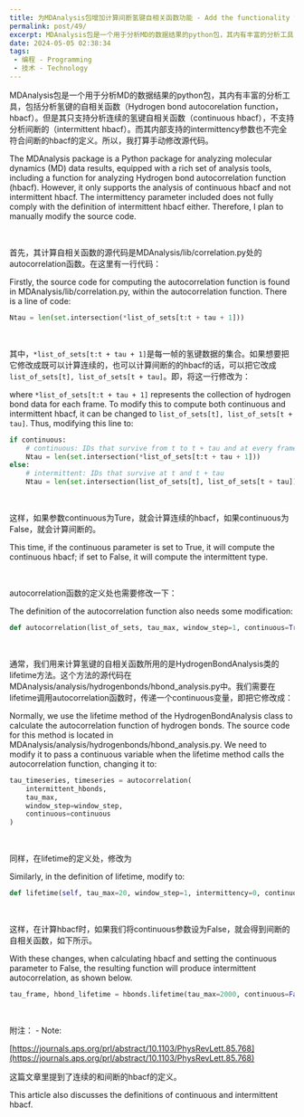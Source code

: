 ```yaml
---
title: 为MDAnalysis包增加计算间断氢键自相关函数功能 - Add the functionality to calculate intermittent hydrogen bond autocorrelation functions to the MDAnalysis package
permalink: post/49/
excerpt: MDAnalysis包是一个用于分析MD的数据结果的python包，其内有丰富的分析工具，包括分析氢键的自相关函数（Hydrogen bond autocorelation function，hbacf）。但是其只支持分析连续的氢键自相关函数（continuous hbacf），不支持分析间断的（intermittent hbacf）。而其内部支持的intermittency参数也不完全符合间断的hbacf的定义。所以，我打算手动修改源代码。<br>The MDAnalysis package is a Python package for analyzing molecular dynamics (MD) data results, equipped with a rich set of analysis tools, including a function for analyzing Hydrogen bond autocorrelation function (hbacf). However, it only supports the analysis of continuous hbacf and not intermittent hbacf. The intermittency parameter included does not fully comply with the definition of intermittent hbacf either. Therefore, I plan to manually modify the source code.
date: 2024-05-05 02:38:34
tags:
 - 编程 - Programming
 - 技术 - Technology
---
```


MDAnalysis包是一个用于分析MD的数据结果的python包，其内有丰富的分析工具，包括分析氢键的自相关函数（Hydrogen bond autocorelation function，hbacf）。但是其只支持分析连续的氢键自相关函数（continuous hbacf），不支持分析间断的（intermittent hbacf）。而其内部支持的intermittency参数也不完全符合间断的hbacf的定义。所以，我打算手动修改源代码。

The MDAnalysis package is a Python package for analyzing molecular dynamics (MD) data results, equipped with a rich set of analysis tools, including a function for analyzing Hydrogen bond autocorrelation function (hbacf). However, it only supports the analysis of continuous hbacf and not intermittent hbacf. The intermittency parameter included does not fully comply with the definition of intermittent hbacf either. Therefore, I plan to manually modify the source code.

<br>

首先，其计算自相关函数的源代码是MDAnalysis/lib/correlation.py处的autocorrelation函数。在这里有一行代码：

Firstly, the source code for computing the autocorrelation function is found in MDAnalysis/lib/correlation.py, within the autocorrelation function. There is a line of code:

```python
Ntau = len(set.intersection(*list_of_sets[t:t + tau + 1]))
```

<br>

其中，`*list_of_sets[t:t + tau + 1]`是每一帧的氢键数据的集合。如果想要把它修改成既可以计算连续的，也可以计算间断的的hbacf的话，可以把它改成`list_of_sets[t], list_of_sets[t + tau]`。即，将这一行修改为：

where `*list_of_sets[t:t + tau + 1]` represents the collection of hydrogen bond data for each frame. To modify this to compute both continuous and intermittent hbacf, it can be changed to `list_of_sets[t], list_of_sets[t + tau]`. Thus, modifying this line to:

```python
if continuous:
    # continuous: IDs that survive from t to t + tau and at every frame in between
    Ntau = len(set.intersection(*list_of_sets[t:t + tau + 1]))
else:
    # intermittent: IDs that survive at t and t + tau
    Ntau = len(set.intersection(list_of_sets[t], list_of_sets[t + tau]))
```

<br>

这样，如果参数continuous为Ture，就会计算连续的hbacf，如果continuous为False，就会计算间断的。

This time, if the continuous parameter is set to True, it will compute the continuous hbacf; if set to False, it will compute the intermittent type.

<br>

autocorrelation函数的定义处也需要修改一下：

The definition of the autocorrelation function also needs some modification:

```python
def autocorrelation(list_of_sets, tau_max, window_step=1, continuous=True):
```

<br>

通常，我们用来计算氢键的自相关函数所用的是HydrogenBondAnalysis类的lifetime方法。这个方法的源代码在MDAnalysis/analysis/hydrogenbonds/hbond_analysis.py中。我们需要在lifetime调用autocorrelation函数时，传递一个continuous变量，即把它修改成：

Normally, we use the lifetime method of the HydrogenBondAnalysis class to calculate the autocorrelation function of hydrogen bonds. The source code for this method is located in MDAnalysis/analysis/hydrogenbonds/hbond_analysis.py. We need to modify it to pass a continuous variable when the lifetime method calls the autocorrelation function, changing it to:

```python
tau_timeseries, timeseries = autocorrelation(
    intermittent_hbonds,
    tau_max,
    window_step=window_step,
    continuous=continuous
)
```

<br>

同样，在lifetime的定义处，修改为

Similarly, in the definition of lifetime, modify to:

```python
def lifetime(self, tau_max=20, window_step=1, intermittency=0, continuous=True):
```

<br>

这样，在计算hbacf时，如果我们将continuous参数设为False，就会得到间断的自相关函数，如下所示。

With these changes, when calculating hbacf and setting the continuous parameter to False, the resulting function will produce intermittent autocorrelation, as shown below.

```python
tau_frame, hbond_lifetime = hbonds.lifetime(tau_max=2000, continuous=False)
```

<br>

附注： - Note:

[https://journals.aps.org/prl/abstract/10.1103/PhysRevLett.85.768](https://journals.aps.org/prl/abstract/10.1103/PhysRevLett.85.768)

这篇文章里提到了连续的和间断的hbacf的定义。

This article also discusses the definitions of continuous and intermittent hbacf.